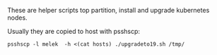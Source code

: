 These are helper scripts top partition, install and upgrade kubernetes nodes.

Usually they are copied to host with psshscp:

`
psshscp -l melek  -h <(cat hosts) ./upgradeto19.sh /tmp/
`
